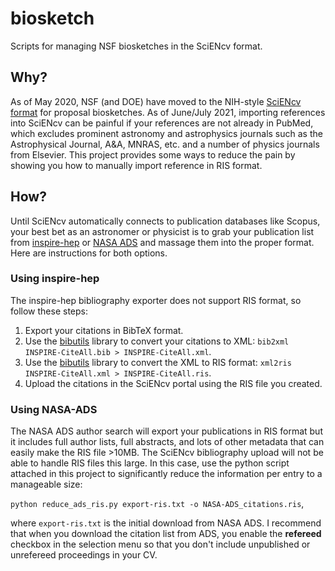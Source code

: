 # biosketch
Scripts for managing NSF biosketches in the SciENcv format.

## Why?

As of May 2020, NSF (and DOE) have moved to the NIH-style [SciENcv format](https://www.ncbi.nlm.nih.gov/sciencv/) for proposal biosketches. As of June/July 2021, importing references into SciENcv can be painful if your references are not already in PubMed, which excludes prominent astronomy and astrophysics journals such as the Astrophysical Journal, A&A, MNRAS, etc. and a number of physics journals from Elsevier. This project provides some ways to reduce the pain by showing you how to manually import reference in RIS format.

## How?

Until SciENcv automatically connects to publication databases like Scopus, your best bet as an astronomer or physicist is to grab your publication list from [inspire-hep](https://inspirehep.net) or [NASA ADS](https://ui.adsabs.harvard.edu/) and massage them into the proper format. Here are instructions for both options.

### Using inspire-hep

The inspire-hep bibliography exporter does not support RIS format, so follow these steps:
1. Export your citations in BibTeX format.
2. Use the [bibutils](https://ctan.org/pkg/bibutils) library to convert your citations to XML: `bib2xml INSPIRE-CiteAll.bib > INSPIRE-CiteAll.xml`.
3. Use the [bibutils](https://ctan.org/pkg/bibutils) library to convert the XML to RIS format: `xml2ris INSPIRE-CiteAll.xml > INSPIRE-CiteAll.ris`.
4. Upload the citations in the SciENcv portal using the RIS file you created.

### Using NASA-ADS

The NASA ADS author search will export your publications in RIS format but it includes full author lists, full abstracts, and lots of other metadata that can easily make the RIS file >10MB. The SciENcv bibliography upload will not be able to handle RIS files this large. In this case, use the python script attached in this project to significantly reduce the information per entry to a manageable size:

`python reduce_ads_ris.py export-ris.txt -o NASA-ADS_citations.ris`,

where `export-ris.txt` is the initial download from NASA ADS. I recommend that when you download the citation list from ADS, you enable the **refereed** checkbox in the selection menu so that you don't include unpublished or unrefereed proceedings in your CV.
